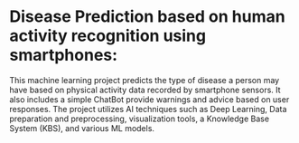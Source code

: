 # Disease Prediction based on human activity recognition using smartphones:
This machine learning project predicts the type of disease a person may have based on physical activity data recorded by smartphone sensors. It also includes a simple ChatBot provide warnings and advice based on user responses. The project utilizes AI techniques such as Deep Learning, Data preparation and preprocessing, visualization tools, a Knowledge Base System (KBS), and various ML models.
